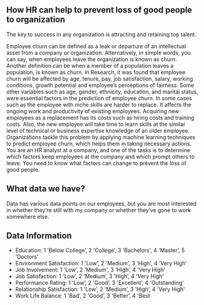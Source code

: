 ## How HR can help to prevent loss of good people to organization

The key to success in any organization is attracting and retaining top talent.

Employee churn can be defined as a leak or departure of an intellectual asset from a company or organization. Alternatively, in simple words, you can say, when employees leave the organization is known as churn. Another definition can be when a member of a population leaves a population, is known as churn.
In Research, it was found that employee churn will be affected by age, tenure, pay, job satisfaction, salary, working conditions, growth potential and employee’s perceptions of fairness. Some other variables such as age, gender, ethnicity, education, and marital status, were essential factors in the prediction of employee churn. In some cases such as the employee with niche skills are harder to replace.
It affects the ongoing work and productivity of existing employees.
Acquiring new employees as a replacement has its costs such as hiring costs and training costs. Also, the new employee will take time to learn skills at the similar level of technical or business expertise knowledge of an older employee. Organizations tackle this problem by applying machine learning techniques to predict employee churn, which helps them in taking necessary actions.
You are an HR analyst at a company, and one of the tasks is to determine which factors keep employees at the company and which prompt others to leave.
You need to know what factors can change to prevent the loss of good people.

## What data we have?

Data has various data points on our employees, but you are most interested in whether they’re still with my company or whether they’ve gone to work somewhere else.

## Data Information

- Education: 1 'Below College’, 2 'College’, 3 'Bachelors', 4 'Master’, 5 'Doctors'
- Environment Satisfaction: 1 'Low', 2 'Medium', 3 'High', 4 'Very High'
- Job Involvement: 1 'Low’, 2 'Medium', 3 'High’, 4 'Very High'
- Job Satisfaction: 1 'Low’, 2 'Medium’, 3 'High’, 4 'Very High'
- Performance Rating: 1 'Low’, 2 'Good’, 3 'Excellent’, 4 'Outstanding'
- Relationship Satisfaction: 1 'Low’, 2 'Medium’, 3 'High’, 4 'Very High'
- Work Life Balance: 1 'Bad’, 2 'Good’, 3 'Better’, 4 'Best
